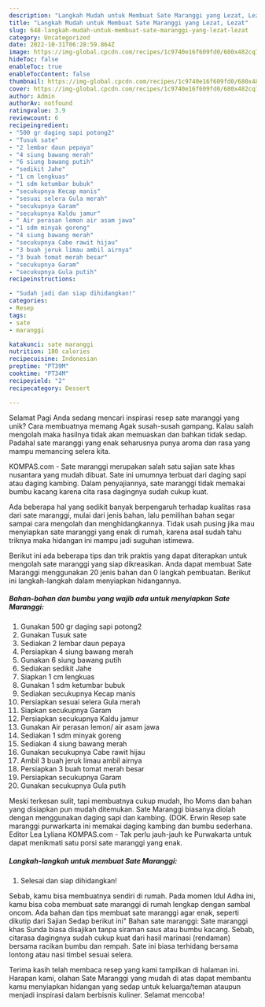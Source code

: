 ```yaml
---
description: "Langkah Mudah untuk Membuat Sate Maranggi yang Lezat, Lezat"
title: "Langkah Mudah untuk Membuat Sate Maranggi yang Lezat, Lezat"
slug: 648-langkah-mudah-untuk-membuat-sate-maranggi-yang-lezat-lezat
category: Uncategorized
date: 2022-10-31T06:28:59.864Z
image: https://img-global.cpcdn.com/recipes/1c9740e16f609fd0/680x482cq70/sate-maranggi-foto-resep-utama.jpg
hideToc: false
enableToc: true
enableTocContent: false
thumbnail: https://img-global.cpcdn.com/recipes/1c9740e16f609fd0/680x482cq70/sate-maranggi-foto-resep-utama.jpg
cover: https://img-global.cpcdn.com/recipes/1c9740e16f609fd0/680x482cq70/sate-maranggi-foto-resep-utama.jpg
author: Admin
authorAv: notfound
ratingvalue: 3.9
reviewcount: 6
recipeingredient:
- "500 gr daging sapi potong2"
- "Tusuk sate"
- "2 lembar daun pepaya"
- "4 siung bawang merah"
- "6 siung bawang putih"
- "sedikit Jahe"
- "1 cm lengkuas"
- "1 sdm ketumbar bubuk"
- "secukupnya Kecap manis"
- "sesuai selera Gula merah"
- "secukupnya Garam"
- "secukupnya Kaldu jamur"
- " Air perasan lemon air asam jawa"
- "1 sdm minyak goreng"
- "4 siung bawang merah"
- "secukupnya Cabe rawit hijau"
- "3 buah jeruk limau ambil airnya"
- "3 buah tomat merah besar"
- "secukupnya Garam"
- "secukupnya Gula putih"
recipeinstructions:

- "Sudah jadi dan siap dihidangkan!"
categories:
- Resep
tags:
- sate
- maranggi

katakunci: sate maranggi 
nutrition: 180 calories
recipecuisine: Indonesian
preptime: "PT39M"
cooktime: "PT34M"
recipeyield: "2"
recipecategory: Dessert

---
```



Selamat Pagi Anda sedang mencari inspirasi resep sate maranggi yang unik? Cara membuatnya memang Agak susah-susah gampang. Kalau salah mengolah maka hasilnya tidak akan memuaskan dan bahkan tidak sedap. Padahal sate maranggi yang enak seharusnya punya aroma dan rasa yang mampu memancing selera kita.


KOMPAS.com - Sate maranggi merupakan salah satu sajian sate khas nusantara yang mudah dibuat. Sate ini umumnya terbuat dari daging sapi atau daging kambing. Dalam penyajiannya, sate maranggi tidak memakai bumbu kacang karena cita rasa dagingnya sudah cukup kuat.

Ada beberapa hal yang sedikit banyak berpengaruh terhadap kualitas rasa dari sate maranggi, mulai dari jenis bahan, lalu pemilihan bahan segar sampai cara mengolah dan menghidangkannya. Tidak usah pusing jika mau menyiapkan sate maranggi yang enak di rumah, karena asal sudah tahu triknya maka hidangan ini mampu jadi suguhan istimewa.


Berikut ini ada beberapa tips dan trik praktis yang dapat diterapkan untuk mengolah sate maranggi yang siap dikreasikan. Anda dapat membuat Sate Maranggi menggunakan 20 jenis bahan dan 0 langkah pembuatan. Berikut ini langkah-langkah dalam menyiapkan hidangannya.

<!--inarticleads1-->

##### Bahan-bahan dan bumbu yang wajib ada untuk menyiapkan Sate Maranggi:

1. Gunakan 500 gr daging sapi potong2
1. Gunakan Tusuk sate
1. Sediakan 2 lembar daun pepaya
1. Persiapkan 4 siung bawang merah
1. Gunakan 6 siung bawang putih
1. Sediakan sedikit Jahe
1. Siapkan 1 cm lengkuas
1. Gunakan 1 sdm ketumbar bubuk
1. Sediakan secukupnya Kecap manis
1. Persiapkan sesuai selera Gula merah
1. Siapkan secukupnya Garam
1. Persiapkan secukupnya Kaldu jamur
1. Gunakan  Air perasan lemon/ air asam jawa
1. Sediakan 1 sdm minyak goreng
1. Sediakan 4 siung bawang merah
1. Gunakan secukupnya Cabe rawit hijau
1. Ambil 3 buah jeruk limau ambil airnya
1. Persiapkan 3 buah tomat merah besar
1. Persiapkan secukupnya Garam
1. Gunakan secukupnya Gula putih


Meski terkesan sulit, tapi membuatnya cukup mudah, lho Moms dan bahan yang disiapkan pun mudah ditemukan. Sate Maranggi biasanya diolah dengan menggunakan daging sapi dan kambing. (DOK. Erwin Resep sate maranggi purwarkarta ini memakai daging kambing dan bumbu sederhana. Editor Lea Lyliana KOMPAS.com - Tak perlu jauh-jauh ke Purwakarta untuk dapat menikmati satu porsi sate maranggi yang enak. 

<!--inarticleads2-->

##### Langkah-langkah untuk membuat Sate Maranggi:


1. Selesai dan siap dihidangkan!

Sebab, kamu bisa membuatnya sendiri di rumah. Pada momen Idul Adha ini, kamu bisa coba membuat sate maranggi di rumah lengkap dengan sambal oncom. Ada bahan dan tips membuat sate maranggi agar enak, seperti dikutip dari Sajian Sedap berikut ini&#34; Bahan sate maranggi: Sate maranggi khas Sunda biasa disajikan tanpa siraman saus atau bumbu kacang. Sebab, citarasa dagingnya sudah cukup kuat dari hasil marinasi (rendaman) bersama racikan bumbu dan rempah. Sate ini biasa terhidang bersama lontong atau nasi timbel sesuai selera. 

Terima kasih telah membaca resep yang kami tampilkan di halaman ini. Harapan kami, olahan Sate Maranggi yang mudah di atas dapat membantu kamu menyiapkan hidangan yang sedap untuk keluarga/teman ataupun menjadi inspirasi dalam berbisnis kuliner. Selamat mencoba!
